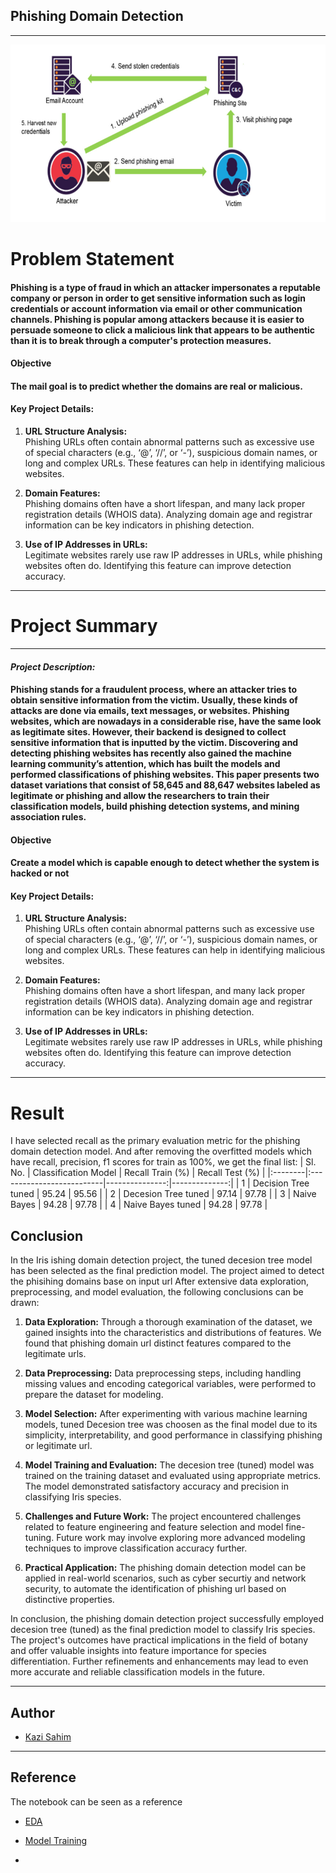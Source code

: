 ## Phishing Domain Detection
----
![MainPage](MainPage.png)

# **Problem Statement**
#### Phishing is a type of fraud in which an attacker impersonates a reputable company or person in order to get sensitive information such as login credentials or account information via email or other communication channels. Phishing is popular among attackers because it is easier to persuade someone to click a malicious link that appears to be authentic than it is to break through a computer's protection measures.

#### Objective
#### The mail goal is to predict whether the domains are real or malicious.

#### **Key Project Details:**

1. **URL Structure Analysis:**  
   Phishing URLs often contain abnormal patterns such as excessive use of special characters (e.g., ‘@’, ‘//’, or ‘-’), suspicious domain names, or long and complex URLs. These features can help in identifying malicious websites.

2. **Domain Features:**  
   Phishing domains often have a short lifespan, and many lack proper registration details (WHOIS data). Analyzing domain age and registrar information can be key indicators in phishing detection.

3. **Use of IP Addresses in URLs:**  
   Legitimate websites rarely use raw IP addresses in URLs, while phishing websites often do. Identifying this feature can improve detection accuracy.

--------

# **Project Summary**

---
#### ***Project Description:***
<h4>
Phishing stands for a fraudulent process, where an attacker tries to obtain sensitive information from the victim. Usually, these kinds of attacks are done via emails, text messages, or websites. Phishing websites, which are nowadays in a considerable rise, have the same look as legitimate sites. However, their backend is designed to collect sensitive information that is inputted by the victim. Discovering and detecting phishing websites has recently also gained the machine learning community’s attention, which has built the models and performed classifications of phishing websites. This paper presents two dataset variations that consist of 58,645 and 88,647 websites labeled as legitimate or phishing and allow the researchers to train their classification models, build phishing detection systems, and mining association rules.
</h4>

#### **Objective**

#### Create a model which is capable enough to detect whether the system is hacked or not


#### **Key Project Details:**

1. **URL Structure Analysis:**  
   Phishing URLs often contain abnormal patterns such as excessive use of special characters (e.g., ‘@’, ‘//’, or ‘-’), suspicious domain names, or long and complex URLs. These features can help in identifying malicious websites.

2. **Domain Features:**  
   Phishing domains often have a short lifespan, and many lack proper registration details (WHOIS data). Analyzing domain age and registrar information can be key indicators in phishing detection.
   

4. **Use of IP Addresses in URLs:**  
   Legitimate websites rarely use raw IP addresses in URLs, while phishing websites often do. Identifying this feature can improve detection accuracy.

--------

# **Result**
I have selected recall as the primary evaluation metric for the phishing domain detection model. And after removing the overfitted models which have recall, precision, f1 scores for train as 100%, we get the final list:
| Sl. No. | Classification Model      |   Recall Train (%) |   Recall Test (%) |
|:--------|:--------------------------|---------------:|--------------:|
|    1    | Decision Tree tuned       |       95.24  |      95.56 |
|    2    | Decesion Tree tuned       |       97.14  |      97.78 |
|    3    | Naive Bayes               |       94.28 |      97.78 |
|    4    | Naive Bayes tuned         |       94.28 |      97.78 |

## Conclusion

In the Iris ishing domain detection project, the tuned decesion tree model has been selected as the final prediction model. The project aimed to detect the phisihing domains base on input url After extensive data exploration, preprocessing, and model evaluation, the following conclusions can be drawn:

1. **Data Exploration:** Through a thorough examination of the dataset, we gained insights into the characteristics and distributions of features. We found that phishing domain url distinct features compared to the legitimate urls.

2. **Data Preprocessing:** Data preprocessing steps, including handling missing values and encoding categorical variables, were performed to prepare the dataset for modeling.

3. **Model Selection:** After experimenting with various machine learning models, tuned Decesion tree was choosen as the final model due to its simplicity, interpretability, and good performance in classifying phishing or legitimate url.

4. **Model Training and Evaluation:** The decesion tree (tuned) model was trained on the training dataset and evaluated using appropriate metrics. The model demonstrated satisfactory accuracy and precision in classifying Iris species.

5. **Challenges and Future Work:** The project encountered challenges related to feature engineering and feature selection and model fine-tuning. Future work may involve exploring more advanced modeling techniques to improve classification accuracy further.

6. **Practical Application:** The phishing domain detection model can be applied in real-world scenarios, such as cyber securtiy and network security, to automate the identification of phishing url based on distinctive properties.

In conclusion, the phishing domain detection  project successfully employed decesion tree (tuned) as the final prediction model to classify Iris species. The project's outcomes have practical implications in the field of botany and offer valuable insights into feature importance for species differentiation. Further refinements and enhancements may lead to even more accurate and reliable classification models in the future.

---

## Author

- [Kazi Sahim](https://www.linkedin.com/in/sahim-kazi-1406431b9/)

---

## Reference
The notebook can be seen as a reference
- [EDA](https://github.com/QaziSaim/Phishing-Domain-Detection/blob/main/notebook/PhishingClassifierProject.ipynb)
- [Model Training](https://github.com/QaziSaim/Phishing-Domain-Detection/blob/main/notebook/ModelBuilding.ipynb)

- 

